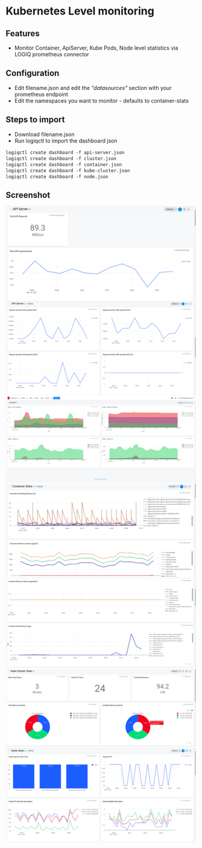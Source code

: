 # Kubernetes Level monitoring

## Features
* Monitor Container, ApiServer, Kube Pods, Node level statistics via LOGIQ prometheus connector

## Configuration

* Edit filename.json and edit the *"datasources"* section with your prometheus endpoint
* Edit the namespaces you want to monitor - defaults to container-stats

## Steps to import

* Download filename.json
* Run logiqctl to import the dashboard json

```
logiqctl create dashboard -f api-server.json
logiqctl create dashboard -f cluster.json
logiqctl create dashboard -f container.json
logiqctl create dashboard -f kube-cluster.json
logiqctl create dashboard -f node.json
```

## Screenshot

![image info](./apiserver-0.png)
![image info](./apiserver-1.png)
![image info](./cluster.png)
![image info](./container-0.png)
![image info](./container-1.png)
![image info](./kube-cluster.png)
![image info](./node.png)


